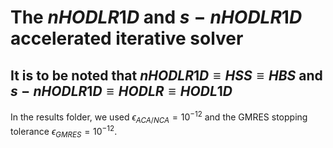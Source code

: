 # The $nHODLR1D$ and $s-nHODLR1D$ accelerated iterative solver
## It is to be noted that $nHODLR1D \equiv HSS \equiv HBS$ and  $s-nHODLR1D \equiv HODLR \equiv HODL1D$
In the results folder, we used $\epsilon_{ACA/NCA} = 10^{-12}$ and the GMRES stopping tolerance $\epsilon_{GMRES} = 10^{-12}$.
